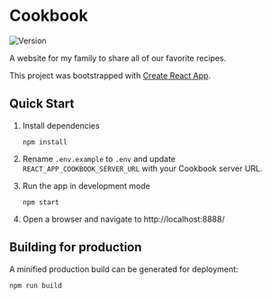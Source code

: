 # Cookbook

![Version](https://img.shields.io/github/package-json/v/vmroycroft/cookbook)

A website for my family to share all of our favorite recipes.

This project was bootstrapped with [Create React App](https://github.com/facebook/create-react-app).

## Quick Start

1. Install dependencies

   ```
   npm install
   ```

2. Rename `.env.example` to `.env` and update `REACT_APP_COOKBOOK_SERVER_URL` with your Cookbook server URL.

3. Run the app in development mode

   ```
   npm start
   ```

4. Open a browser and navigate to http://localhost:8888/

## Building for production

A minified production build can be generated for deployment:

```
npm run build
```
